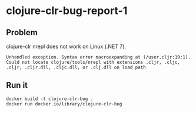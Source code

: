 # clojure-clr-bug-report-1

## Problem
clojure-clr nrepl does not work on Linux (.NET 7).

`Unhandled exception. Syntax error macroexpanding at (/user.cljr:19:1).  
Could not locate clojure/tools/nrepl with extensions .cljr, .cljc, .cljr, .cljr.dll, .cljc.dll, or .clj.dll on load path`

## Run it

`docker build -t clojure-clr-bug .`  
`docker run docker.io/library/clojure-clr-bug`
